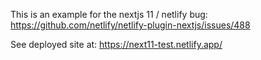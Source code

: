 This is an example for the nextjs 11 / netlify bug: https://github.com/netlify/netlify-plugin-nextjs/issues/488

See deployed site at: https://next11-test.netlify.app/